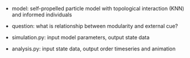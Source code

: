 - model: self-propelled particle model with topological interaction (KNN) and informed individuals 
- question: what is relationship between modularity and external cue? 
  
- simulation.py: input model parameters, output state data 
- analysis.py: input state data, output order timeseries and animation 
